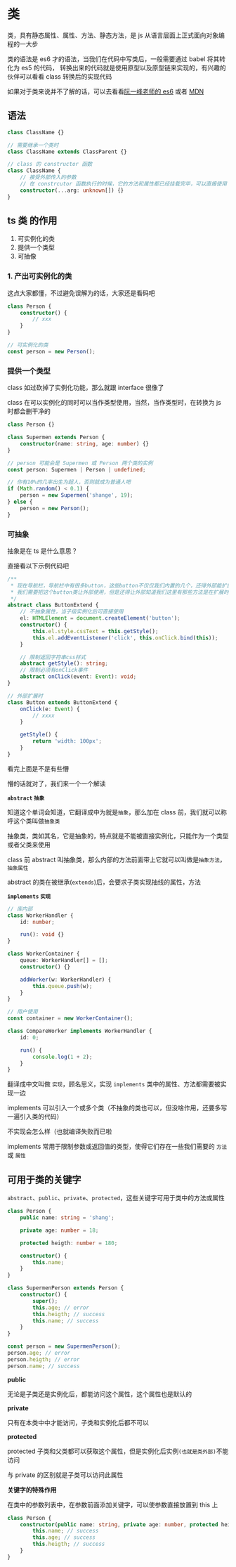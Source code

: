 # 类

类，具有静态属性、属性、方法、静态方法，是 js 从语言层面上正式面向对象编程的一大步

类的语法是 es6 才的语法，当我们在代码中写类后，一般需要通过 babel 将其转化为 es5 的代码，
转换出来的代码就是使用原型以及原型链来实现的，有兴趣的伙伴可以看看 class 转换后的实现代码

如果对于类来说并不了解的话，可以去看看[阮一峰老师的 es6](https://es6.ruanyifeng.com/) 或者 [MDN](https://developer.mozilla.org/zh-CN/docs/Web/JavaScript/Reference/Classes)

## 语法

```ts
class ClassName {}

// 需要继承一个类时
class ClassName extends ClassParent {}

// class 的 constructor 函数
class ClassName {
    // 接受外部传入的参数
    // 在 constrcutor 函数执行的时候，它的方法和属性都已经挂载完毕，可以直接使用
    constructor(...arg: unknown[]) {}
}
```

## ts 类 的作用

1. 可实例化的类
2. 提供一个类型
3. 可抽像

### 1. 产出可实例化的类

这点大家都懂，不过避免误解为的话，大家还是看码吧

```ts
class Person {
    constructor() {
        // xxx
    }
}

// 可实例化的类
const person = new Person();
```

### 提供一个类型

class 如过砍掉了实例化功能，那么就跟 interface 很像了

class 在可以实例化的同时可以当作类型使用，当然，当作类型时，在转换为 js 时都会删干净的

```ts
class Person {}

class Supermen extends Person {
    constructor(name: string, age: number) {}
}

// person 可能会是 Supermen 或 Person 两个类的实例
const person: Supermen | Person | undefined;

// 你有10%的几率出生为超人，否则就成为普通人吧
if (Math.random() < 0.1) {
    person = new Supermen('shange', 19);
} else {
    person = new Person();
}
```

### 可抽象

抽象是在 ts 是什么意思？

直接看以下示例代码吧

```ts
/**
 * 现在导航栏，导航栏中有很多button，这些button不仅仅我们内置的几个，还得外部能扩展
 * 我们需要把这个button类让外部使用，但是还得让外部知道我们这里有那些方法是在扩展时是自己必须要实现的
 */
abstract class ButtonExtend {
    // 不抽象属性，当子级实例化后可直接使用
    el: HTMLElement = document.createElement('button');
    constructor() {
        this.el.style.cssText = this.getStyle();
        this.el.addEventListener('click', this.onClick.bind(this));
    }

    // 限制返回字符串css样式
    abstract getStyle(): string;
    // 限制必须有onClick事件
    abstract onClick(event: Event): void;
}

// 外部扩展时
class Button extends ButtonExtend {
    onClick(e: Event) {
        // xxxx
    }

    getStyle() {
        return 'width: 100px';
    }
}
```

看完上面是不是有些懵

懵的话就对了，我们来一个一个解读

**`abstract` `抽象`**

知道这个单词会知道，它翻译成中为就是`抽象`，那么加在 class 前，我们就可以称呼这个类叫做`抽象类`

抽象类，类如其名，它是抽象的，特点就是不能被直接实例化，只能作为一个类型或者父类来使用

class 前 abstract 叫抽象类，那么内部的方法前面带上它就可以叫做是`抽象方法`，`抽象属性`

abstract 的类在被继承(`extends`)后，会要求子类实现抽线的属性，方法

**`implements` `实现`**

```ts
// 库内部
class WorkerHandler {
    id: number;

    run(): void {}
}

class WorkerContainer {
    queue: WorkerHandler[] = [];
    constructor() {}

    addWorker(w: WorkerHandler) {
        this.queue.push(w);
    }
}

// 用户使用
const container = new WorkerContainer();

class CompareWorker implements WorkerHandler {
    id: 0;

    run() {
        console.log(1 + 2);
    }
}
```

翻译成中文叫做 `实现`，顾名思义，实现 `implements` 类中的属性、方法都需要被实现一边

implements 可以引入一个或多个类（不抽象的类也可以，但没啥作用，还要多写一遍引入类的代码）

不实现会怎么样（也就编译失败而已啦

implements 常用于限制参数或返回值的类型，使得它们存在一些我们需要的 `方法` 或 `属性`

## 可用于类的关键字

`abstract`、`public`、`private`、`protected`，这些关键字可用于类中的方法或属性

```ts
class Person {
    public name: string = 'shang';

    private age: number = 18;

    protected heigth: number = 180;

    constructor() {
        this.name;
    }
}

class SupermenPerson extends Person {
    constructor() {
        super();
        this.age; // error
        this.heigth; // success
        this.name; // success
    }
}

const person = new SupermenPerson();
person.age; // error
person.heigth; // error
person.name; // success
```

**public**

无论是子类还是实例化后，都能访问这个属性，这个属性也是默认的

**private**

只有在本类中中才能访问，子类和实例化后都不可以

**protected**

protected 子类和父类都可以获取这个属性，但是实例化后实例`(也就是类外部)`不能访问

与 private 的区别就是子类可以访问此属性

**关键字的特殊作用**

在类中的参数列表中，在参数前面添加关键字，可以使参数直接放置到 this 上

```ts
class Person {
    constructor(public name: string, private age: number, protected heigth: number) {
        this.name; // success
        this.age; // success
        this.heigth; // success
    }
}
```
